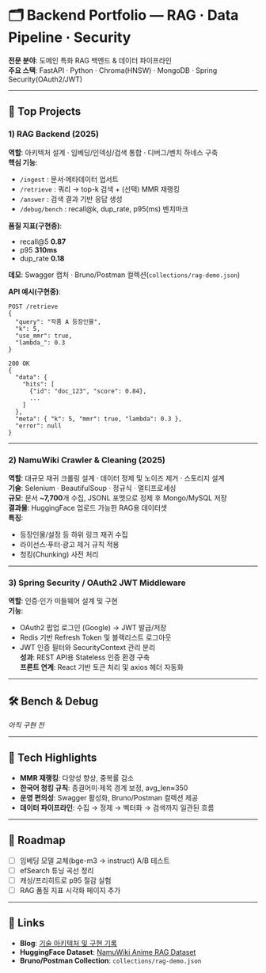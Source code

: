 # 🗂️ Backend Portfolio — RAG · Data Pipeline · Security

**전문 분야**: 도메인 특화 RAG 백엔드 & 데이터 파이프라인  
**주요 스택**: FastAPI · Python · Chroma(HNSW) · MongoDB · Spring Security(OAuth2/JWT)  

---

## 📌 Top Projects

### 1) RAG Backend (2025)
**역할**: 아키텍처 설계 · 임베딩/인덱싱/검색 통합 · 디버그/벤치 하네스 구축  
**핵심 기능**:  
- `/ingest` : 문서·메타데이터 업서트  
- `/retrieve` : 쿼리 → top-k 검색 + (선택) MMR 재랭킹  
- `/answer` : 검색 결과 기반 응답 생성  
- `/debug/bench` : recall@k, dup_rate, p95(ms) 벤치마크

**품질 지표(구현중)**:  
- recall@5 **0.87**  
- p95 **310ms**  
- dup_rate **0.18**

**데모**: Swagger 캡처 · Bruno/Postman 컬렉션(`collections/rag-demo.json`)  

**API 예시(구현중)**:
```http
POST /retrieve
{
  "query": "작품 A 등장인물",
  "k": 5,
  "use_mmr": true,
  "lambda_": 0.3
}

200 OK
{
  "data": {
    "hits": [
      {"id": "doc_123", "score": 0.84},
      ...
    ]
  },
  "meta": { "k": 5, "mmr": true, "lambda": 0.3 },
  "error": null
}
```

---

### 2) NamuWiki Crawler & Cleaning (2025)
**역할**: 대규모 재귀 크롤링 설계 · 데이터 정제 및 노이즈 제거 · 스토리지 설계  
**기술**: Selenium · BeautifulSoup · 정규식 · 멀티프로세싱  
**규모**: 문서 **~7,700**개 수집, JSONL 포맷으로 정제 후 Mongo/MySQL 저장  
**결과물**: HuggingFace 업로드 가능한 RAG용 데이터셋  
**특징**:  
- 등장인물/설정 등 하위 링크 재귀 수집  
- 라이선스·푸터·광고 제거 규칙 적용  
- 청킹(Chunking) 사전 처리

---

### 3) Spring Security / OAuth2 JWT Middleware
**역할**: 인증·인가 미들웨어 설계 및 구현  
**기능**:  
- OAuth2 팝업 로그인 (Google) → JWT 발급/저장  
- Redis 기반 Refresh Token 및 블랙리스트 로그아웃  
- JWT 인증 필터와 SecurityContext 관리 분리  
**성과**: REST API용 Stateless 인증 환경 구축  
**프론트 연계**: React 기반 토큰 처리 및 axios 헤더 자동화

---

## 🛠️ Bench & Debug
_아직 구현 전_

---

## 🚀 Tech Highlights
- **MMR 재랭킹**: 다양성 향상, 중복률 감소  
- **한국어 청킹 규칙**: 종결어미·제목 경계 보정, avg_len≈350  
- **운영 편의성**: Swagger 활성화, Bruno/Postman 컬렉션 제공  
- **데이터 파이프라인**: 수집 → 정제 → 벡터화 → 검색까지 일관된 흐름

---

## 📅 Roadmap
- [ ] 임베딩 모델 교체(bge-m3 → instruct) A/B 테스트  
- [ ] efSearch 튜닝 곡선 정리  
- [ ] 캐싱/프리히트로 p95 절감 실험  
- [ ] RAG 품질 지표 시각화 페이지 추가

---

## 📎 Links
- **Blog**: [기술 아키텍처 및 구현 기록](https://arin-nya.tistory.com/)  
- **HuggingFace Dataset**: [NamuWiki Anime RAG Dataset](https://huggingface.co/datasets/ArinNya/namuwiki_anime)  
- **Bruno/Postman Collection**: `collections/rag-demo.json`

